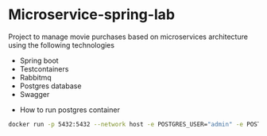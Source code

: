 # Microservice-spring-lab

Project to manage movie purchases based on microservices architecture using the following technologies

- Spring boot
- Testcontainers
- Rabbitmq
- Postgres database
- Swagger

* How to run postgres container

```bash
docker run -p 5432:5432 --network host -e POSTGRES_USER="admin" -e POSTGRES_PASSWORD="1" -e POSTGRES_DB="test" --name postgres postgres:9.6.23
```